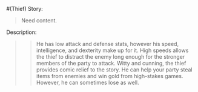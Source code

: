 #(Thief)
 Story:
>Need content.
 
 Description:
> > He has low attack and defense stats, however his speed, intelligence, and dexterity make up for it. High speeds allows the thief to distract the enemy long enough for the stronger members of the party to attack. Witty and cunning, the thief provides comic relief to the story. He can help your party steal items from enemies and win gold from high-stakes games.  However, he can sometimes lose as well.
 

 


